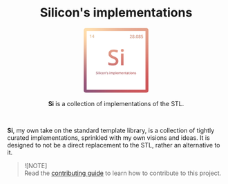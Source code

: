 <h1 align="center">Silicon's implementations</h1>

<p align="center">
  <img src="readme-data/2.png" alt="Alt text" width="150" style="border-radius: 5px;">
</p>

<p align="center"><strong>Si</strong> is a collection of implementations of the STL.</p>


<br>

**Si**, my own take on the standard template library, is a collection of tightly curated implementations, sprinkled with my own visions and ideas. It is designed to not be a direct replacement to the STL, rather an alternative to it. 


> ![NOTE]\
> Read the [contributing guide](CONTRIBUTING.md) to learn how to contribute to this project.


